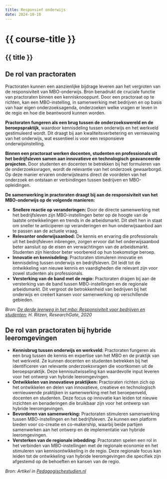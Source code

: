 ```yaml
---
title: Responsief onderwijs
date: 2024-10-10
---
```


# {{ course-title }}

## {{ title }}



## De rol van practoraten

Practoraten kunnen een aanzienlijke bijdrage leveren aan het vergroten van de responsiviteit van MBO-onderwijs. Bron benadrukt de cruciale functie van practoraten binnen een kennisknooppunt. Door een practoraat op te richten, kan een MBO-instelling, in samenwerking met bedrijven en op basis van haar eigen onderzoeksagenda, onderzoeken welke vragen er leven in de regio en hoe die beantwoord kunnen worden. 

**Practoraten fungeren als een brug tussen de onderzoekswereld en de beroepspraktijk**, waardoor kennisdeling tussen onderwijs en het werkveld gestimuleerd wordt. Dit draagt bij aan kwaliteitsverbetering en vernieuwing van het onderwijs, wat essentieel is voor een responsieve onderwijsinstelling. 

**Binnen een practoraat werken docenten, studenten en professionals uit het bedrijfsleven samen aan innovatieve en technologisch geavanceerde projecten.** Door studenten en docenten te betrekken bij het formuleren van de onderzoeksvragen, wordt de relevantie van het onderzoek gewaarborgd. Op deze manier ervaren onderwijsteams direct de voordelen van het onderzoek en ontstaan er verbindingen tussen bedrijven en MBO-opleidingen.

**De samenwerking in practoraten draagt bij aan de responsiviteit van het MBO-onderwijs op de volgende manieren:**

* **Snellere reactie op veranderingen:** Door de directe samenwerking met het bedrijfsleven zijn MBO-instellingen beter op de hoogte van de laatste ontwikkelingen en trends in de arbeidsmarkt. Dit stelt hen in staat om sneller te anticiperen op veranderingen en hun onderwijsaanbod aan te passen aan de actuele vraag.
* **Relevanter onderwijsaanbod:** De kennis en ervaring die professionals uit het bedrijfsleven inbrengen, zorgen ervoor dat het onderwijsaanbod beter aansluit op de eisen en verwachtingen van de arbeidsmarkt. Studenten zijn hierdoor beter voorbereid op hun toekomstige beroep.
* **Innovatie en kennisdeling:** Practoraten stimuleren innovatie en kennisdeling tussen onderwijs en bedrijfsleven. Dit leidt tot de ontwikkeling van nieuwe kennis en vaardigheden die relevant zijn voor zowel studenten als professionals.
* **Versterking van de band met de regio:** Practoraten dragen bij aan de versterking van de band tussen MBO-instellingen en de regionale arbeidsmarkt. Dit vergroot de betrokkenheid van bedrijven bij het onderwijs en creëert kansen voor samenwerking op verschillende gebieden.


<i>Bron: [De derde leerweg in het mbo: Responsiviteit voor bedrijven en studenten](https://www.researchgate.net/profile/Henk-Ritzen/publication/355941198_De_derde_leerweg_in_het_mbo_Responsiviteit_voor_bedrijven_en_studenten_white_paper/links/618544ab3c987366c32e02a1/De-derde-leerweg-in-het-mbo-Responsiviteit-voor-bedrijven-en-studenten-white-paper.pdf); H. Ritzen, ResearchGate, 2020</i>


## De rol van practoraten bij hybride leeromgevingen

* **Kennisbrug tussen onderwijs en werkveld:** Practoraten fungeren als een brug tussen de kennis en expertise van het MBO en de praktijk van het werkveld. Ze kunnen docenten en studenten betrekken bij het identificeren van relevante onderzoeksvragen die voortkomen uit de beroepspraktijk. Deze kennisuitwisseling kan waardevolle input leveren voor het ontwerp van hybride leeromgevingen.
* **Ontwikkelen van innovatieve praktijken:** Practoraten richten zich op het ontwikkelen en delen van innovatieve, creatieve en technologisch vernieuwende praktijken in samenwerking met het beroepenveld, docenten en studenten. Deze focus op innovatie kan leiden tot nieuwe inzichten en benaderingen die bruikbaar zijn voor het ontwerp van hybride leeromgevingen.
* **Bevorderen van samenwerking:** Practoraten stimuleren samenwerking tussen MBO-instellingen en het bedrijfsleven. Ze kunnen een platform bieden voor co-creatie en co-makership, waarbij beide partijen samenwerken aan het ontwerp en de implementatie van hybride leeromgevingen.
* **Versterken van de regionale inbedding:** Practoraten spelen een rol in het verbinden van MBO-instellingen met de regionale economie en het stimuleren van kennisontwikkeling in de regio. Deze regionale focus kan leiden tot de ontwikkeling van hybride leeromgevingen die specifiek zijn afgestemd op de behoeften en kansen van de regio. 

<i>Bron: Artikel in [Pedagogischestudien.nl](https://pedagogischestudien.nl/article/view/13743/19720)</i>